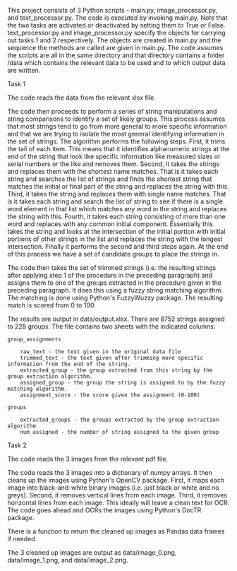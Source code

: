 This project consists of 3 Python scripts - main.py, image_processor.py, and text_processor.py.  The code is executed by invoking main.py.  Note that the two tasks are activated or deactivated by setting them to True or False.  text_processor.py and image_processor.py specify the objects for carrying out tasks 1 and 2 respectively.  The objects are created in main.py and the sequence the methods are called are given in main.py.  The code assumes the scripts are all in the same directory and that directory contains a folder /data which contains the relevant data to be used and to which output data are written.

Task 1

The code reads the data from the relevant xlsx file.  

The code then proceeds to perform a series of string manipulations and string comparisons to identify a set of likely groups.  This process assumes that most strings tend to go from more general to more specific information and that we are trying to isolate the most general identifying information in the set of strings.  The algorithm performs the following steps.  First, it trims the tail of each item.  This means that it identifies alphanumeric strings at the end of the string that look like specific information like measured sizes or serial numbers or the like and removes them.  Second, it takes the strings and replaces them with the shortest name matches.  That is it takes each string and searches the list of strings and finds the shortest string that matches the initial or final part of the string and replaces the string with this.  Third, it takes the string and replaces them with single name matches.  That is it takes each string and search the list of string to see if there is a single word element in that list which matches any word in the string and replaces the string with this.  Fourth, it takes each string consisting of more than one word and replaces with any common initial component.  Essentially this takes the string and looks at the intersection of the initial portion with initial portions of other strings in the list and replaces the string with the longest intersection.  Finally it performs the second and third steps again.  At the end of this process we have a set of candidate groups to place the strings in.

The code then takes the set of trimmed strings (i.e. the resulting strings after applying step 1 of the procedure in the preceding paragraph) and assigns them to one of the groups extracted in the procedure given in the preceding paragraph.  It does this using a fuzzy string matching algorithm.  The matching is done using Python's FuzzyWuzzy package.  The resulting match is scored from 0 to 100.

The results are output in data/output.xlsx.  There are 8752 strings assigned to 228 groups.  The file contains two sheets with the indicated columns:

	group_assignments

		raw_text - the text given in the original data file
		trimmed_text - the text given after trimming more specific information from the end of the string.
		extracted_group - the group extracted from this string by the group extraction algorithm.
		assigned_group - the group the string is assigned to by the fuzzy matching algorithm.
		assignment_score - the score given the assignment (0-100)
	
	groups

		extracted_groups - the groups extracted by the group extraction algorithm
		num_assigned - the number of string assigned to the given group

Task 2

The code reads the 3 images from the relevant pdf file.	

The code reads the 3 images into a dictionary of numpy arrays.  It then cleans up the images using Python's OpenCV package.  First, it maps each image into black-and-white binary images (i.e. just black or white and no greys).  Second, it removes vertical lines from each image.  Third, it removes horizontal lines from each image.  This ideally will leave a clean text for OCR.  The code goes ahead and OCRs the images using Python's DocTR package.

There is a function to return the cleaned up images as Pandas data frames if needed.

The 3 cleaned up images are output as data/image_0.png, data/image_1.png, and data/image_2.png.
